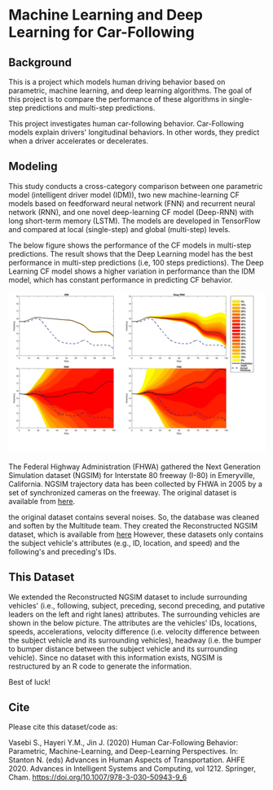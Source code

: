 # Machine Learning and Deep Learning for Car-Following
 
## Background

This is a project which models human driving behavior based on parametric, machine learning, and deep learning algorithms. The goal of this project is to compare the performance of these algorithms in single-step predictions and multi-step predictions. 

This project investigates human car-following behavior. Car-Following models explain drivers' longitudinal behaviors. In other words, they predict when a driver accelerates or decelerates.  

## Modeling

This study conducts a cross-category comparison between one parametric model (intelligent driver model (IDM)), two new machine-learning CF models based on feedforward neural network (FNN) and recurrent neural network (RNN), and one novel deep-learning CF model (Deep-RNN) with long short-term memory (LSTM). 
The models are developed in TensorFlow and compared at local (single-step) and global (multi-step) levels.

The below figure shows the performance of the CF models in multi-step predictions. The result shows that the Deep Learning model has the best performance in multi-step predictions (i.e, 100 steps predictions). The Deep Learning CF model shows a higher variation in performance than the IDM model, which has constant performance in predicting CF behavior.

![alt text](https://github.com/sadvaseb/Machine-Learning-and-Deep-Learning-for-Car-Following/blob/master/Fig11-All-togather.jpg "Pic 1")



The Federal Highway Administration (FHWA) gathered the Next Generation Simulation dataset (NGSIM) for Interstate 80 freeway (I-80) in Emeryville, California. NGSIM trajectory data has been collected by FHWA in 2005 by a set of synchronized cameras on the freeway. The original dataset is available from [here](https://ops.fhwa.dot.gov/trafficanalysistools/ngsim.htm).

the original dataset contains several noises. So, the database was cleaned and soften by the Multitude team. They created the Reconstructed NGSIM dataset, which is available from [here](http://www.multitude-project.eu/reconstructed-ngsim.html) However, these datasets only contains the subject vehicle's attributes (e.g., ID, location, and speed) and the following's and preceding's IDs. 

## This Dataset
We extended the Reconstructed NGSIM dataset to include surrounding vehicles' (i.e., following, subject, preceding, second preceding, and putative leaders on the left and right lanes) attributes. The surrounding vehicles are shown in the below picture. The attributes are the vehicles' IDs, locations, speeds, accelerations, velocity difference (i.e. velocity difference between the subject vehicle and its surrounding vehicles), headway (i.e. the bumper to bumper distance between the subject vehicle and its surrounding vehicle). Since no dataset with this information exists, NGSIM is restructured by an R code to generate the information. 

Best of luck!

## Cite
Please cite this dataset/code as:

Vasebi S., Hayeri Y.M., Jin J. (2020) Human Car-Following Behavior: Parametric, Machine-Learning, and Deep-Learning Perspectives. In: Stanton N. (eds) Advances in Human Aspects of Transportation. AHFE 2020. Advances in Intelligent Systems and Computing, vol 1212. Springer, Cham. https://doi.org/10.1007/978-3-030-50943-9_6
 

